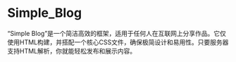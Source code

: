 # Simple_Blog
“Simple Blog”是一个简洁高效的框架，适用于任何人在互联网上分享作品。它仅使用HTML构建，并搭配一个核心CSS文件，确保极简设计和易用性。只要服务器支持HTML解析，你就能轻松发布和展示内容。
